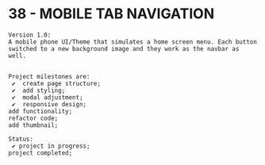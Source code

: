 # 38 - MOBILE TAB NAVIGATION

    Version 1.0:
    A mobile phone UI/Theme that simulates a home screen menu. Each button switched to a new background image and they work as the navbar as well.


    Project milestones are:
     ✔  create page structure;
     ✔  add styling;
     ✔  modal adjustment;
     ✔  responsive design;
    add functionality;
    refactor code;
    add thumbnail;

    Status:
     ✔ project in progress;
    project completed;
